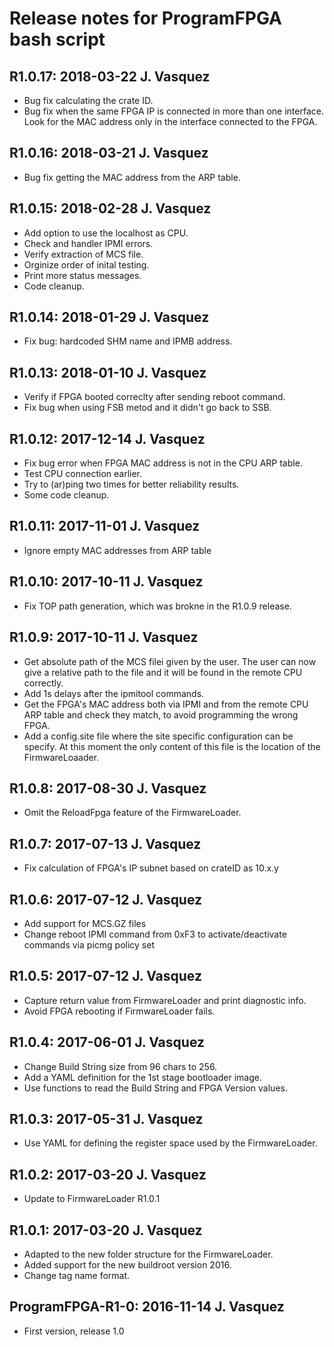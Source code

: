 #  Release notes for ProgramFPGA bash script

## R1.0.17: 2018-03-22 J. Vasquez
- Bug fix calculating the crate ID.
- Bug fix when the same FPGA IP is connected in more than one interface.
  Look for the MAC address only in the interface connected to the FPGA.

## R1.0.16: 2018-03-21 J. Vasquez
- Bug fix getting the MAC address from the ARP table.

## R1.0.15: 2018-02-28 J. Vasquez
- Add option to use the localhost as CPU.
- Check and handler IPMI errors.
- Verify extraction of MCS file.
- Orginize order of inital testing.
- Print more status messages.
- Code cleanup.

## R1.0.14: 2018-01-29 J. Vasquez
- Fix bug: hardcoded SHM name and IPMB address.

## R1.0.13: 2018-01-10 J. Vasquez
- Verify if FPGA booted correclty after sending reboot command.
- Fix bug when using FSB metod and it didn't go back to SSB.

## R1.0.12: 2017-12-14 J. Vasquez
- Fix bug error when FPGA MAC address is not in the CPU ARP table.
- Test CPU connection earlier.
- Try to (ar)ping two times for better reliability results.
- Some code cleanup.

## R1.0.11: 2017-11-01 J. Vasquez
- Ignore empty MAC addresses from ARP table

## R1.0.10: 2017-10-11 J. Vasquez
- Fix TOP path generation, which was brokne in the R1.0.9 release.

## R1.0.9: 2017-10-11 J. Vasquez
- Get absolute path of the MCS filei given by the user.
  The user can now give a relative path to the file and it will
  be found in the remote CPU correctly.
- Add 1s delays after the ipmitool commands.
- Get the FPGA's MAC address both via IPMI and from the remote CPU
  ARP table and check they match, to avoid programming the wrong FPGA.
- Add a config.site file where the site specific configuration can be specify.
  At this moment the only content of this file is the location of the FirmwareLoaader.

## R1.0.8: 2017-08-30 J. Vasquez
- Omit the ReloadFpga feature of the FirmwareLoader.

## R1.0.7: 2017-07-13 J. Vasquez
- Fix calculation of FPGA's IP subnet based on crateID as 10.x.y

## R1.0.6: 2017-07-12 J. Vasquez
- Add support for MCS.GZ files
- Change reboot IPMI command from 0xF3 to activate/deactivate commands
  via picmg policy set

## R1.0.5: 2017-07-12 J. Vasquez
- Capture return value from FirmwareLoader and print diagnostic info.
- Avoid FPGA rebooting if FirmwareLoader fails.

## R1.0.4: 2017-06-01 J. Vasquez
- Change Build String size from 96 chars to 256.
- Add a YAML definition for the 1st stage bootloader image.
- Use functions to read the Build String and FPGA Version values.

## R1.0.3: 2017-05-31 J. Vasquez
- Use YAML for defining the register space used by the FirmwareLoader.

## R1.0.2: 2017-03-20 J. Vasquez
- Update to FirmwareLoader R1.0.1

## R1.0.1: 2017-03-20 J. Vasquez
- Adapted to the new folder structure for the FirmwareLoader.
- Added support for the new buildroot version 2016.
- Change tag name format.

## ProgramFPGA-R1-0: 2016-11-14 J. Vasquez
- First version, release 1.0
